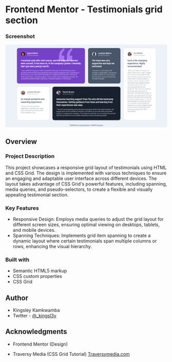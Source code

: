 # Frontend Mentor - Testimonials grid section 

### Screenshot

![](./images/screenshot.PNG)



## Overview

### Project Description

This project showcases a responsive grid layout of testimonials using HTML and CSS Grid. The design is implemented with various techniques to ensure an engaging and adaptable user interface across different devices. The layout takes advantage of CSS Grid's powerful features, including spanning, media queries, and pseudo-selectors, to create a flexible and visually appealing testimonial section.

### Key Features

- Responsive Design: Employs media queries to adjust the grid layout for different screen sizes, ensuring optimal viewing on desktops, tablets, and mobile devices.
- Spanning Techniques: Implements grid item spanning to create a dynamic layout where certain testimonials span multiple columns or rows, enhancing the visual hierarchy.


### Built with

- Semantic HTML5 markup
- CSS custom properties
- CSS Grid


## Author
- Kingsley Kamkwamba
- Twitter - [@_kingsl3y](https://x.com/_kingsl3y)

## Acknowledgments
- Frontend Mentor (Design)

- Traversy Media (CSS Grid Tutorial) 
[Traversymedia.com](https://traversymedia.com)

